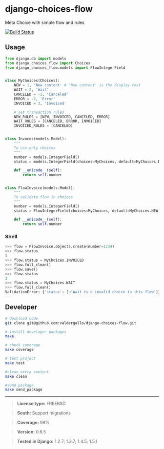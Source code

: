 django-choices-flow
==================

Meta Choice with simple flow and rules

[![Build Status](https://travis-ci.org/valdergallo/django-choices-flow.png?branch=master)](https://travis-ci.org/valdergallo/django-choices-flow)
## Usage


```python
from django.db import models
from django_choices_flow import Choices
from django_choices_flow.models import FlowIntegerField


class MyChoices(Choices):
    NEW = 1, 'New content' # 'New content' is the display text
    WAIT = 2, 'Wait'
    CANCELED = -1, 'Canceled'
    ERROR = -2, 'Error'
    INVOICED = 3, 'Invoiced'

    # set transaction rules
    NEW_RULES = [NEW, INVOICED, CANCELED, ERROR]
    WAIT_RULES = [CANCELED, ERROR, INVOICED]
    INVOICED_RULES = [CANCELED]


class Invoces(models.Model):
	"""
	To use only choices
	"""
    number = models.IntegerField()
    status = models.IntegerField(choices=MyChoices, default=MyChoices.NEW)

    def __unicode__(self):
        return self.number


class FlowInvoice(models.Model):
	"""
	To validate flow in choices
	"""
	number = models.IntegerField()
	status = FlowIntegerField(choices=MyChoices, default=MyChoices.NEW)

	def __unicode__(self):
        return self.number
```

### Shell

```python
>>> flow = FlowInvoice.objects.create(number=1234)
>>> flow.status
1
>>> flow.status = MyChoices.INVOICED
>>> flow.full_clean()
>>> flow.save()
>>> flow.status
3
>>> flow.status = MyChoices.WAIT
>>> flow.full_clean()
ValidationError: {'status': [u'Wait is a invalid choice in this flow']}
```

## Developer

```bash
# download code
git clone git@github.com:valdergallo/django-choices-flow.git

# install developer packages
make

# check coverage
make coverage

# test project
make test

#clean extra content
make clean

#send package
make send_package
```


------------------------
> **License type:** FREEBSD

> **South:** Support migrations

> **Coverage:** 99%

> **Version:** 0.6.5

> **Tested in Django:** 1.2.7; 1.3.7; 1.4.5; 1.5.1
